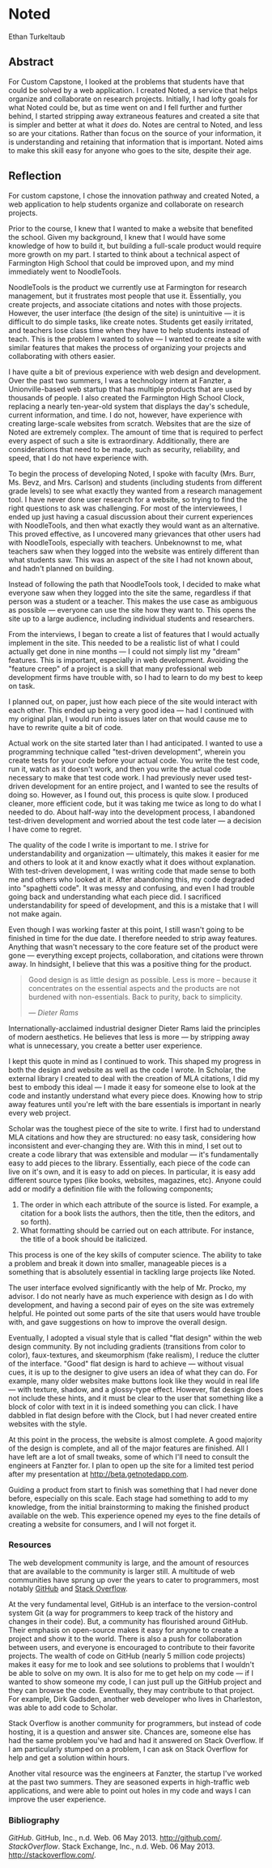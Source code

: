 # Noted

Ethan Turkeltaub


## Abstract

For Custom Capstone, I looked at the problems that students have that could be solved by a web application. I created Noted, a service that helps organize and collaborate on research projects. Initially, I had lofty goals for what Noted could be, but as time went on and I fell further and further behind, I started stripping away extraneous features and created a site that is simpler and better at what it _does_ do. Notes are central to Noted, and less so are your citations. Rather than focus on the source of your information, it is understanding and  retaining that information that is important. Noted aims to make this skill easy for anyone who goes to the site, despite their age.

## Reflection

For custom capstone, I chose the innovation pathway and created Noted, a web application to help students organize and collaborate on research projects.

Prior to the course, I knew that I wanted to make a website that benefited the school. Given my background, I knew that I would have some knowledge of how to build it, but building a full-scale product would require more growth on my part. I started to think about a technical aspect of Farmington High School that could be improved upon, and my mind immediately went to NoodleTools.

NoodleTools is the product we currently use at Farmington for research management, but it frustrates most people that use it. Essentially, you create projects, and associate citations and notes with those projects. However, the user interface (the design of the site) is unintuitive — it is difficult to do simple tasks, like create notes. Students get easily irritated,  and teachers lose class time when they have to help students instead of teach. This is the problem I wanted to solve — I wanted to create a site with similar features that makes the process of organizing your projects and collaborating with others easier.

I have quite a bit of previous experience with web design and development. Over the past two summers, I was a technology intern at Fanzter, a Unionville-based web startup that has multiple products that are used by thousands of people. I also created the Farmington High School Clock, replacing a nearly ten-year-old system that displays the day's schedule, current information, and time. I do not, however, have experience with creating large-scale websites from scratch. Websites that are the size of Noted are extremely complex. The amount of time that is required to perfect every aspect of such a site is extraordinary. Additionally, there are considerations that need to be made, such as security, reliability, and speed, that I do not have experience with.

To begin the process of developing Noted, I spoke with faculty (Mrs. Burr, Ms. Bevz, and Mrs. Carlson) and students (including students from different grade levels) to see what exactly they wanted from a research management tool. I have never done user research for a website, so trying to find the right questions to ask was challenging. For most of the interviewees, I ended up just having a casual discussion about their current experiences with NoodleTools, and then what exactly they would want as an alternative. This proved effective, as I uncovered many grievances that other users had with NoodleTools, especially with teachers. Unbeknownst to me, what teachers saw when they logged into the website was entirely different than what students saw. This was an aspect of the site I had not known about, and hadn't planned on building.

Instead of following the path that NoodleTools took, I decided to make what everyone saw when they logged into the site the same, regardless if that person was a student or a teacher. This makes the use case as ambiguous as possible — everyone can use the site how they want to. This opens the site up to a large audience, including individual students and researchers.

From the interviews, I began to create a list of features that I would actually implement in the site. This needed to be a realistic list of what I could actually get done in nine months — I could not simply list my "dream" features. This is important, especially in web development. Avoiding the "feature creep" of a project is a skill that many professional web development firms have trouble with, so I had to learn to do my best to keep on task.

I planned out, on paper, just how each piece of the site would interact with each other. This ended up being a very good idea — had I continued with my original plan, I would run into issues later on that would cause me to have to rewrite quite a bit of code.

Actual work on the site started later than I had anticipated. I wanted to use a programming technique called "test-driven development", wherein you create tests for your code before your actual code. You write the test code, run it, watch as it doesn't work, and then you write the actual code necessary to make that test code work. 	I had previously never used test-driven development for an entire project, and I wanted to see the results of doing so. However, as I found out, this process is quite slow. I produced cleaner, more efficient code, but it was taking me twice as long to do what I needed to do. About half-way into the development process, I abandoned test-driven development and worried about the test code later — a decision I have come to regret.

The quality of the code I write is important to me. I strive for understandability and organization — ultimately, this makes it easier for me and others to look at it and know exactly what it does without explanation. With test-driven development, I was writing code that made sense to both me and others who looked at it. After abandoning this, my code degraded into "spaghetti code". It was messy and confusing, and even I had trouble going back and understanding what each piece did. I sacrificed understandability for speed of development, and this is a mistake that I will not make again.

Even though I was working faster at this point, I still wasn't going to be finished in time for the due date. I therefore needed to strip away features. Anything that wasn't necessary to the core feature set of the product were gone — everything except projects, collaboration, and citations were thrown away. In hindsight, I believe that this was a positive thing for the product.

> Good design is as little design as possible. Less is more – because it concentrates on the essential aspects and the products are not burdened with non-essentials. Back to purity, back to simplicity.
> 
> — _Dieter Rams_

Internationally-acclaimed industrial designer Dieter Rams laid the principles of modern aesthetics. He believes that less is more — by stripping away what is unnecessary, you create a better user experience.

I kept this quote in mind as I continued to work. This shaped my progress in both the design and website as well as the code I wrote. In Scholar, the external library I created to deal with the creation of MLA citations, I did my best to embody this ideal — I made it easy for someone else to look at the code and instantly understand what every piece does. Knowing how to strip away features until you're left with the bare essentials is important in nearly every web project.

Scholar was the toughest piece of the site to write. I first had to understand MLA citations and how they are structured: no easy task, considering how inconsistent and ever-changing they are. With this in mind, I set out to create a code library that was extensible and modular — it's fundamentally easy to add pieces to the library. Essentially, each piece of the code can live on it's own, and it is easy to add on pieces. In particular, it is easy add different source types (like books, websites, magazines, etc). Anyone could add or modify a definition file with the following components;

1. The order in which each attribute of the source is listed. For example, a citation for a book lists the authors, then the title, then the editors, and so forth).
2. What formatting should be carried out on each attribute. For instance, the title of a book should be italicized.

This process is one of the key skills of computer science. The ability to take a problem and break it down into smaller, manageable pieces is a something that is absolutely essential in tackling large projects like Noted.

The user interface evolved significantly with the help of Mr. Procko, my advisor. I do not nearly have as much experience with design as I do with development, and having a second pair of eyes on the site was extremely helpful. He pointed out some parts of the site that users would have trouble with, and gave suggestions on how to improve the overall design.

Eventually, I adopted a visual style that is called "flat design" within the web design community. By not including gradients (transitions from color to color), faux-textures, and skeumorphism (fake realism), I reduce the clutter of the interface. "Good" flat design is hard to achieve — without visual cues, it is up to the designer to give users an idea of what they can do. For example, many older websites make buttons look like they would in real life — with texture, shadow, and a glossy-type effect. However, flat design does not include these hints, and it must be clear to the user that something like a block of color with text in it is indeed something you can click. I have dabbled in flat design before with the Clock, but I had never created entire websites with the style.

At this point in the process, the website is almost complete. A good majority of the design is complete, and all of the major features are finished. All I have left are a lot of small tweaks, some of which I'll need to consult the engineers at Fanzter for. I plan to open up the site for a limited test period after my presentation at http://beta.getnotedapp.com.

Guiding a product from start to finish was something that I had never done before, especially on this scale. Each stage had something to add to my knowledge, from the initial brainstorming to making the finished product available on the web. This experience opened my eyes to the fine details of creating a website for consumers, and I will not forget it.

### Resources 

The web development community is large, and the amount of resources that are available to the community is larger still. A multitude of web communities have sprung up over the years to cater to programmers, most notably [GitHub](https://github.com) and [Stack Overflow](http://stackoverflow.com).

At the very fundamental level, GitHub is an interface to the version-control system Git (a way for programmers to keep track of the history and changes in their code). But, a community has flourished around GitHub. Their emphasis on open-source makes it easy for anyone to create a project and show it to the world. There is also a push for collaboration between users, and everyone is encouraged to contribute to their favorite projects.  The wealth of code on GitHub (nearly 5 million code projects) makes it easy for me to look and see solutions to problems that I wouldn't be able to solve on my own. It is also for me to get help on my code — if I wanted to show someone my code, I can just pull up the GitHub project and they can browse the code. Eventually, they may contribute to that project. For example, Dirk Gadsden, another web developer who lives in Charleston, was able to add code to Scholar.

Stack Overflow is another community for programmers, but instead of code hosting, it is a question and answer site. Chances are, someone else has had the same problem you've had and had it answered on Stack Overflow. If I am particularly stumped on a problem, I can ask on Stack Overflow for help and get a solution within hours.

Another vital resource was the engineers at Fanzter, the startup I've worked at the past two summers. They are seasoned experts in high-traffic web applications, and were able to point out holes in my code and ways I can improve the user experience.

### Bibliography

_GitHub_. GitHub, Inc., n.d. Web. 06 May 2013. <http://github.com/>.
_StackOverflow_. Stack Exchange, Inc., n.d. Web. 06 May 2013. <http://stackoverflow.com/>.
